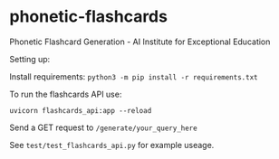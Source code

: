 # phonetic-flashcards
Phonetic Flashcard Generation - AI Institute for Exceptional Education

Setting up: 

Install requirements:
`python3 -m pip install -r requirements.txt`

To run the flashcards API use: 

`uvicorn flashcards_api:app --reload`

Send a GET request to `/generate/your_query_here`

See `test/test_flashcards_api.py` for example useage.

